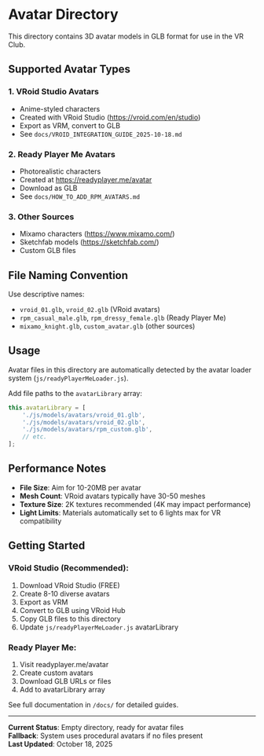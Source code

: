 # Avatar Directory

This directory contains 3D avatar models in GLB format for use in the VR Club.

## Supported Avatar Types

### 1. VRoid Studio Avatars
- Anime-styled characters
- Created with VRoid Studio (https://vroid.com/en/studio)
- Export as VRM, convert to GLB
- See `docs/VROID_INTEGRATION_GUIDE_2025-10-18.md`

### 2. Ready Player Me Avatars
- Photorealistic characters
- Created at https://readyplayer.me/avatar
- Download as GLB
- See `docs/HOW_TO_ADD_RPM_AVATARS.md`

### 3. Other Sources
- Mixamo characters (https://www.mixamo.com/)
- Sketchfab models (https://sketchfab.com/)
- Custom GLB files

## File Naming Convention

Use descriptive names:
- `vroid_01.glb`, `vroid_02.glb` (VRoid avatars)
- `rpm_casual_male.glb`, `rpm_dressy_female.glb` (Ready Player Me)
- `mixamo_knight.glb`, `custom_avatar.glb` (other sources)

## Usage

Avatar files in this directory are automatically detected by the avatar loader system (`js/readyPlayerMeLoader.js`).

Add file paths to the `avatarLibrary` array:

```javascript
this.avatarLibrary = [
    './js/models/avatars/vroid_01.glb',
    './js/models/avatars/vroid_02.glb',
    './js/models/avatars/rpm_custom.glb',
    // etc.
];
```

## Performance Notes

- **File Size**: Aim for 10-20MB per avatar
- **Mesh Count**: VRoid avatars typically have 30-50 meshes
- **Texture Size**: 2K textures recommended (4K may impact performance)
- **Light Limits**: Materials automatically set to 6 lights max for VR compatibility

## Getting Started

### VRoid Studio (Recommended):
1. Download VRoid Studio (FREE)
2. Create 8-10 diverse avatars
3. Export as VRM
4. Convert to GLB using VRoid Hub
5. Copy GLB files to this directory
6. Update `js/readyPlayerMeLoader.js` avatarLibrary

### Ready Player Me:
1. Visit readyplayer.me/avatar
2. Create custom avatars
3. Download GLB URLs or files
4. Add to avatarLibrary array

See full documentation in `/docs/` for detailed guides.

---

**Current Status**: Empty directory, ready for avatar files  
**Fallback**: System uses procedural avatars if no files present  
**Last Updated**: October 18, 2025
